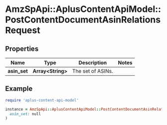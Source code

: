 # AmzSpApi::AplusContentApiModel::PostContentDocumentAsinRelationsRequest

## Properties

| Name | Type | Description | Notes |
| ---- | ---- | ----------- | ----- |
| **asin_set** | **Array&lt;String&gt;** | The set of ASINs. |  |

## Example

```ruby
require 'aplus-content-api-model'

instance = AmzSpApi::AplusContentApiModel::PostContentDocumentAsinRelationsRequest.new(
  asin_set: null
)
```

